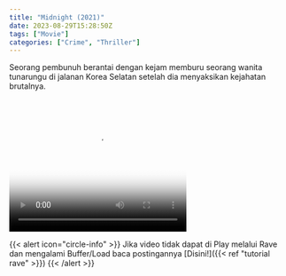 ```yaml
---
title: "Midnight (2021)"
date: 2023-08-29T15:28:50Z
tags: ["Movie"]
categories: ["Crime", "Thriller"]
---
```


Seorang pembunuh berantai dengan kejam memburu seorang wanita tunarungu di jalanan Korea Selatan setelah dia menyaksikan kejahatan brutalnya.

<video width="320" height="240" poster="https://www.themoviedb.org/t/p/original/kvT2LSB5vXjxL71YWuS8tRA8tw0.jpg" controls>
   <source src="https://kp3d-my.sharepoint.com/personal/ryoo_kp3d_onmicrosoft_com/_layouts/15/download.aspx?share=EdPtua-44cxJsHosDE79bp8Bkn9knXyin_D26lejRvch5A" type="video/mp4">
</video>

{{< alert icon="circle-info" >}}
Jika video tidak dapat di Play melalui Rave dan mengalami Buffer/Load baca postingannya [Disini!]({{< ref "tutorial rave" >}})
{{< /alert >}}
